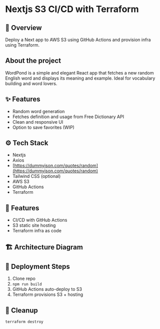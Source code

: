 # Nextjs S3 CI/CD with Terraform

## 📌 Overview
Deploy a Next app to AWS S3 using GitHub Actions and provision infra using Terraform.


## About the project

WordPond is a simple and elegant React app that fetches a new random English word and displays its meaning and example. Ideal for vocabulary building and word lovers.

## ✨ Features
- Random word generation
- Fetches definition and usage from Free Dictionary API
- Clean and responsive UI
- Option to save favorites (WIP)

## ⚙️ Tech Stack
- Nextjs
- Axios
- [https://dummyjson.com/quotes/random](https://dummyjson.com/quotes/random)
- Tailwind CSS (optional)
- AWS S3
- GitHub Actions
- Terraform

## 🔧 Features
- CI/CD with GitHub Actions
- S3 static site hosting
- Terraform infra as code

## 🏗️ Architecture Diagram


## 🚀 Deployment Steps
1. Clone repo
2. `npm run build`
3. GitHub Actions auto-deploy to S3
4. Terraform provisions S3 + hosting

## 🧹 Cleanup
```bash
terraform destroy
